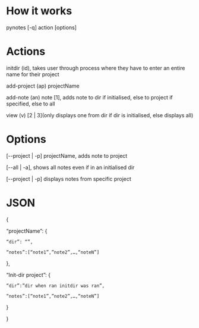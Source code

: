 # How it works

pynotes [-q] action [options] 

# Actions

initdir (id), takes user through process where they have to enter an entire name for their project

add-project (ap) projectName

add-note (an) note [1], adds note to dir if initialised, else to project if specified, else to all

view (v) [2 | 3](only displays one from dir if dir is initialised, else displays all)

# Options

[--project | -p] projectName, adds note to project

[--all | -a], shows all notes even if in an initialised dir

[--project | -p] displays notes from specific project


# JSON

{

  “projectName”: {
  
    “dir”: “”, 
    
    “notes”:[“note1”,”note2”,…,“noteN”]

  },
  
  “Init-dir project”: {
  
    “dir”:”dir when ran initdir was ran”,
    
    “notes”:[“note1”,”note2”,…,“noteN”]
    
  }
  
}

